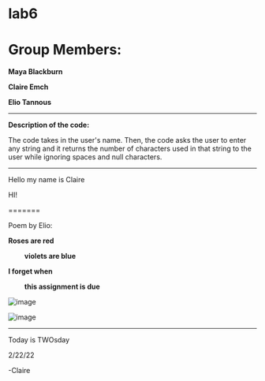 # lab6
# Group Members:

**Maya Blackburn**

**Claire Emch**

**Elio Tannous**

---------------------------------------------------------------------------

**Description of the code:**

The code takes in the user's name. Then, the code asks the user to enter any string and it returns the number of characters used in that string to the user while ignoring spaces and null characters.


---------------------------------------------------------------------------


Hello my name is Claire

HI!


=======

Poem by Elio:

**Roses are red**

&ensp; &ensp; &ensp;  **violets are blue**

**I forget when**

&ensp; &ensp; &ensp;  **this assignment is due**



![image](https://media.giphy.com/media/GWbgn9RqVfk1bHQBr1/giphy.gif)


![image](https://media.giphy.com/media/2rAKTgJIQe1buYU1R5/giphy.gif)

---------------------------------------------------------------------------

Today is TWOsday

2/22/22

-Claire


